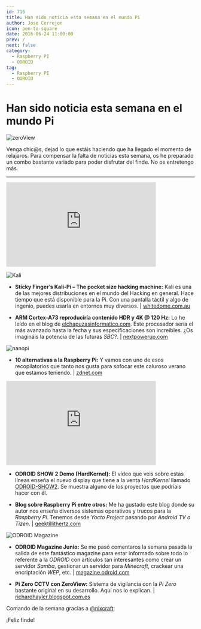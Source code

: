 ```yaml
---
id: 716
title: Han sido noticia esta semana en el mundo Pi
author: Jose Cerrejon
icon: pen-to-square
date: 2016-06-24 11:00:00
prev: /
next: false
category:
  - Raspberry PI
  - ODROID
tag:
  - Raspberry PI
  - ODROID
---
```


# Han sido noticia esta semana en el mundo Pi

![zeroView](/images/2016/06/zeroView.png)

Venga chic@s, dejad lo que estáis haciendo que ha llegado el momento de relajaros. Para compensar la falta de noticias esta semana, os he preparado un combo bastante variado para poder disfrutar del finde. No os entretengo más.

- - -
<iframe width="400" height="225" src="https://www.youtube.com/embed/AA8unJeobKE?rel=0&amp;showinfo=0" frameborder="0" allowfullscreen></iframe>

![Kali](/images/2016/06/Kali-Pi-Drone_small2.jpg)

* **Sticky Finger’s Kali-Pi – The pocket size hacking machine:** Kali es una de las mejores distribuciones en el mundo del Hacking en general. Hace tiempo que está disponible para la Pi. Con una pantalla táctil y algo de ingenio, puedes usarla en entornos muy diversos. | [whitedome.com.au](https://whitedome.com.au/re4son/sticky-fingers-kali-pi/)

* **ARM Cortex-A73 reproduciría contenido HDR y 4K @ 120 Hz:** Lo he leído en el blog de [elchapuzasinformatico.com](https://elchapuzasinformatico.com/2016/06/arm-cortex-a73-reproduciria-contenido-hdr-4k-120-hz/). Este procesador sería el más avanzado hasta la fecha y sus especificaciones son increíbles. ¿Os imagináis la potencia de las futuras *SBC*?. | [nextpowerup.com](http://www.nextpowerup.com/news/28666/arm-cortex-a73-might-support-hdr-and-4k-uhd-at-120-hz/)

![nanopi](/images/2016/06/nanopi.jpg)

* **10 alternativas a la Raspberry Pi:** Y vamos con uno de esos recopilatorios que tanto nos gusta para sofocar este caluroso verano que estamos teniendo. | [zdnet.com](http://www.zdnet.com/pictures/10-alternatives-to-the-raspberry-pi/?ftag=TRE17cfd61&bhid=)

<iframe width="400" height="225" src="https://www.youtube.com/embed/-Z1IEhdqE2M?rel=0&amp;showinfo=0" frameborder="0" allowfullscreen></iframe>

* **ODROID SHOW 2 Demo (HardKernel):** El vídeo que veis sobre estas líneas enseña el nuevo display que tiene a la venta *HardKernel* llamado [ODROID-SHOW2](http://www.hardkernel.com/main/products/prdt_info.php?g_code=G141743018597). Se muestra alguno de los proyectos que podríais hacer con él.

* **Blog sobre Raspberry Pi entre otros:** Me ha gustado este blog donde su autor nos enseña diversos sistemas operativos y trucos para la *Raspberry Pi*. Tenemos desde *Yocto Project* pasando por *Android TV o Tizen*. | [geektillithertz.com](http://geektillithertz.com/wordpress/)

![ODROID Magazine](/images/2016/06/ODROID-Magazine-201606-221x300.png)

* **ODROID Magazine Junio:** Se me pasó comentaros la semana pasada la salida de este fantástico magazine para estar informado sobre todo lo referente a la *ODROID* con artículos tan interesantes como crear un servidor *Samba*, gestionar un servidor para *Minecraft*, crackear una encriptación *WEP*, etc. | [magazine.odroid.com](http://magazine.odroid.com/201606)

* **Pi Zero CCTV con ZeroView:** Sistema de vigilancia con la *Pi Zero* bastante original en su desarrollo. Aquí nos lo explican. | [richardhayler.blogspot.com.es](http://richardhayler.blogspot.com.es/2016/06/pi-zero-cctv-with-zeroview.html)

Comando de la semana gracias a [@nixcraft](https://twitter.com/nixcraft/):




¡Feliz finde!